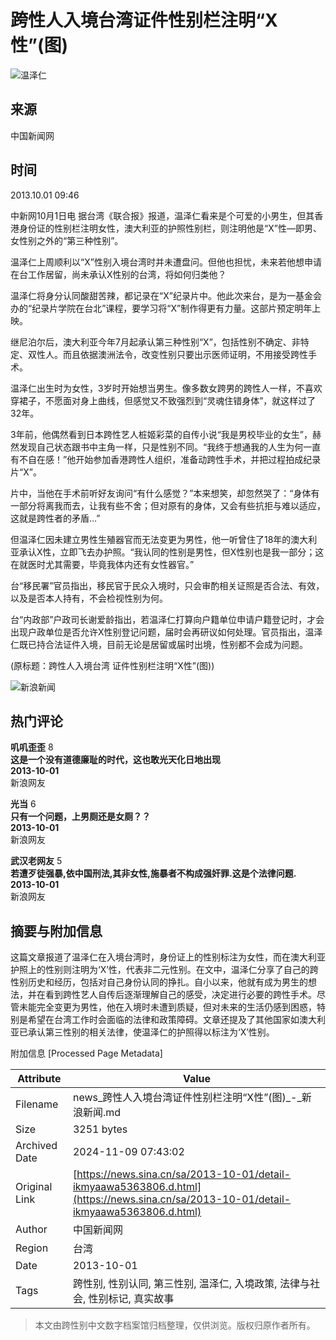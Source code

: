 # 跨性人入境台湾证件性别栏注明“X性”(图)

![温泽仁](//n.sinaimg.cn/sinakd10200/360/w180h180/20221208/9a5e-68863e2aa95fcb69c00720aa3d256d64.jpg)

## 来源

中国新闻网

## 时间

2013.10.01 09:46

中新网10月1日电 据台湾《联合报》报道，温泽仁看来是个可爱的小男生，但其香港身份证的性别栏注明女性，澳大利亚的护照性别栏，则注明他是“X”性—即男、女性别之外的“第三种性别”。

温泽仁上周顺利以“X”性别入境台湾时并未遭盘问。但他也担忧，未来若他想申请在台工作居留，尚未承认X性别的台湾，将如何归类他？

温泽仁将身分认同酸甜苦辣，都记录在“X”纪录片中。他此次来台，是为一基金会办的“纪录片学院在台北”课程，要学习将“X”制作得更有力量。这部片预定明年上映。

继尼泊尔后，澳大利亚今年7月起承认第三种性别“X”，包括性别不确定、非特定、双性人。而且依据澳洲法令，改变性别只要出示医师证明，不用接受跨性手术。

温泽仁出生时为女性，3岁时开始想当男生。像多数女跨男的跨性人一样，不喜欢穿裙子，不愿面对身上曲线，但感觉又不致强烈到“灵魂住错身体”，就这样过了32年。

3年前，他偶然看到日本跨性艺人桩姬彩菜的自传小说“我是男校毕业的女生”，赫然发现自己状态跟书中主角一样，只是性别不同。“我终于想通我的人生为何一直有不自在感！”他开始参加香港跨性人组织，准备动跨性手术，并把过程拍成纪录片“X”。

片中，当他在手术前听好友询问“有什么感觉？”本来想笑，却忽然哭了：“身体有一部分将离我而去，让我有些不舍；但对原有的身体，又会有些抗拒与难以适应，这就是跨性者的矛盾…”

但温泽仁因未建立男性生殖器官而无法变更为男性，他一听曾住了18年的澳大利亚承认X性，立即飞去办护照。“我认同的性别是男性，但X性别也是我一部分；这在就医时尤其需要，毕竟我体内还有女性器官。”

台“移民署”官员指出，移民官于民众入境时，只会审酌相关证照是否合法、有效，以及是否本人持有，不会检视性别为何。

台“内政部”户政司长谢爱龄指出，若温泽仁打算向户籍单位申请户籍登记时，才会出现户政单位是否允许X性别登记问题，届时会再研议如何处理。官员指出，温泽仁既已持合法证件入境，目前无论是居留或届时出境，性别都不会成为问题。

(原标题：跨性人入境台湾 证件性别栏注明“X性”(图))

![ 新浪新闻](//n.sinaimg.cn/default/2fb77759/20151125/320X320.png)

## 热门评论

**叽叽歪歪** 8  
**这是一个没有道德廉耻的时代，这也敢光天化日地出现**  
**2013-10-01**  
新浪网友

**光当** 6  
**只有一个问题，上男厕还是女厕？？**  
**2013-10-01**  
新浪网友

**武汉老网友** 5  
**若遭歹徒强暴,依中国刑法,其非女性,施暴者不构成强奸罪.这是个法律问题.**  
**2013-10-01**  
新浪网友

## 摘要与附加信息

<!-- tcd_abstract -->
这篇文章报道了温泽仁在入境台湾时，身份证上的性别标注为女性，而在澳大利亚护照上的性别则注明为‘X’性，代表非二元性别。在文中，温泽仁分享了自己的跨性别历史和经历，包括对自己身份认同的挣扎。自小以来，他就有成为男生的想法，并在看到跨性艺人自传后逐渐理解自己的感受，决定进行必要的跨性手术。尽管未能完全变更为男性，他在入境时未遭到质疑，但对未来的生活仍感到困惑，特别是希望在台湾工作时会面临的法律和政策障碍。文章还提及了其他国家如澳大利亚已承认第三性别的相关法律，使温泽仁的护照得以标注为‘X’性别。
<!-- tcd_abstract_end -->

附加信息 [Processed Page Metadata]

| Attribute       | Value                                  |
|-----------------|----------------------------------------|
| Filename        | news_跨性人入境台湾证件性别栏注明“X性”(图)_-_新浪新闻.md                             |
| Size            | 3251 bytes                           |
| Archived Date   | 2024-11-09 07:43:02                             |
| Original Link   | [https://news.sina.cn/sa/2013-10-01/detail-ikmyaawa5363806.d.html](https://news.sina.cn/sa/2013-10-01/detail-ikmyaawa5363806.d.html)                       |
| Author          | 中国新闻网                               |
| Region          | 台湾                               |
| Date            | 2013-10-01                                 |
| Tags            | 跨性别, 性别认同, 第三性别, 温泽仁, 入境政策, 法律与社会, 性别标记, 真实故事                                 |
>
> 本文由跨性别中文数字档案馆归档整理，仅供浏览。版权归原作者所有。
>